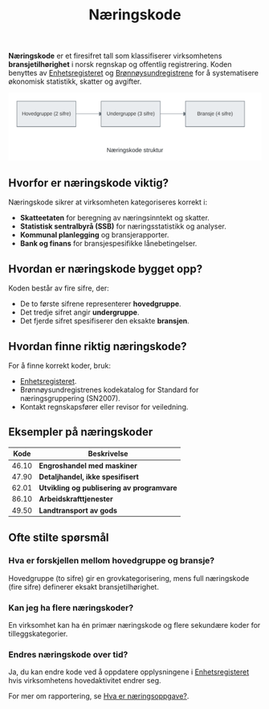 ﻿---
title: "Næringskode"
seoTitle: "Næringskode"
description: '**Næringskode** er et firesifret tall som klassifiserer virksomhetens **bransjetilhørighet** i norsk regnskap og offentlig registrering. Koden benyttes av [En...'
---

**Næringskode** er et firesifret tall som klassifiserer virksomhetens **bransjetilhørighet** i norsk regnskap og offentlig registrering. Koden benyttes av [Enhetsregisteret](/blogs/regnskap/enhetsregisteret "Enhetsregisteret “ Oversikt over virksomheters grunninformasjon i Norge") og [Brønnøysundregistrene](/blogs/regnskap/bronnoysundregistrene "Brønnøysundregistrene - Oversikt over Norske Registere") for å systematisere økonomisk statistikk, skatter og avgifter.

![Næringskode Oversikt](naeringskode-oversikt.svg)

## Hvorfor er næringskode viktig?

Næringskode sikrer at virksomheten kategoriseres korrekt i:

* **Skatteetaten** for beregning av næringsinntekt og skatter.
* **Statistisk sentralbyrå (SSB)** for næringsstatistikk og analyser.
* **Kommunal planlegging** og bransjerapporter.
* **Bank og finans** for bransjespesifikke lånebetingelser.

## Hvordan er næringskode bygget opp?

Koden består av fire sifre, der:

* De to første sifrene representerer **hovedgruppe**.
* Det tredje sifret angir **undergruppe**.
* Det fjerde sifret spesifiserer den eksakte **bransjen**.

## Hvordan finne riktig næringskode?

For å finne korrekt koder, bruk:

* [Enhetsregisteret](/blogs/regnskap/enhetsregisteret "Enhetsregisteret “ Oversikt over virksomheters grunninformasjon i Norge").
* Brønnøysundregistrenes kodekatalog for Standard for næringsgruppering (SN2007).
* Kontakt regnskapsfører eller revisor for veiledning.

## Eksempler på næringskoder

| **Kode** | **Beskrivelse**                                    |
|----------|----------------------------------------------------|
| 46.10    | **Engroshandel med maskiner**                       |
| 47.90    | **Detaljhandel, ikke spesifisert**                  |
| 62.01    | **Utvikling og publisering av programvare**         |
| 86.10    | **Arbeidskrafttjenester**                          |
| 49.50    | **Landtransport av gods**                          |

## Ofte stilte spørsmål

### Hva er forskjellen mellom hovedgruppe og bransje?

Hovedgruppe (to sifre) gir en grovkategorisering, mens full næringskode (fire sifre) definerer eksakt bransjetilhørighet.

### Kan jeg ha flere næringskoder?

En virksomhet kan ha én primær næringskode og flere sekundære koder for tilleggskategorier.

### Endres næringskode over tid?

Ja, du kan endre kode ved å oppdatere opplysningene i [Enhetsregisteret](/blogs/regnskap/enhetsregisteret "Enhetsregisteret “ Oversikt over virksomheters grunninformasjon i Norge") hvis virksomhetens hovedaktivitet endrer seg.

For mer om rapportering, se [Hva er næringsoppgave?](/blogs/regnskap/hva-er-naeringsoppgave "Hva er en næringsoppgave?").










